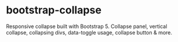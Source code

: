 # bootstrap-collapse
Responsive collapse built with Bootstrap 5. Collapse panel, vertical collapse, collapsing divs, data-toggle usage, collapse button &amp; more.
